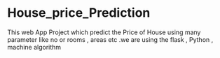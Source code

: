 # House_price_Prediction
This web App Project which predict the Price of House using many parameter like no or rooms , areas etc .we are using the flask , Python , machine algorithm
